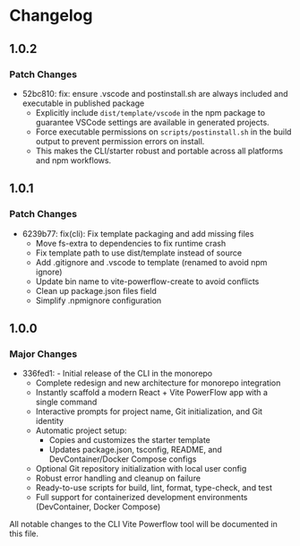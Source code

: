 # Changelog

## 1.0.2

### Patch Changes

- 52bc810: fix: ensure .vscode and postinstall.sh are always included and executable in published package
  - Explicitly include `dist/template/vscode` in the npm package to guarantee VSCode settings are available in generated projects.
  - Force executable permissions on `scripts/postinstall.sh` in the build output to prevent permission errors on install.
  - This makes the CLI/starter robust and portable across all platforms and npm workflows.

## 1.0.1

### Patch Changes

- 6239b77: fix(cli): Fix template packaging and add missing files
  - Move fs-extra to dependencies to fix runtime crash
  - Fix template path to use dist/template instead of source
  - Add .gitignore and .vscode to template (renamed to avoid npm ignore)
  - Update bin name to vite-powerflow-create to avoid conflicts
  - Clean up package.json files field
  - Simplify .npmignore configuration

## 1.0.0

### Major Changes

- 336fed1: - Initial release of the CLI in the monorepo
  - Complete redesign and new architecture for monorepo integration
  - Instantly scaffold a modern React + Vite PowerFlow app with a single command
  - Interactive prompts for project name, Git initialization, and Git identity
  - Automatic project setup:
    - Copies and customizes the starter template
    - Updates package.json, tsconfig, README, and DevContainer/Docker Compose configs
  - Optional Git repository initialization with local user config
  - Robust error handling and cleanup on failure
  - Ready-to-use scripts for build, lint, format, type-check, and test
  - Full support for containerized development environments (DevContainer, Docker Compose)

All notable changes to the CLI Vite Powerflow tool will be documented in this file.
